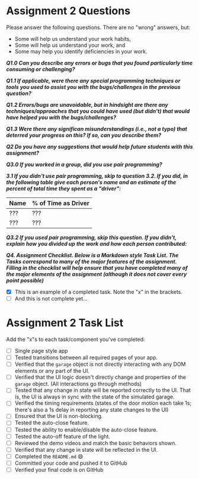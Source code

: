 # Assignment 2 Questions

Please answer the following questions.  There are no "wrong" answers, but:
  * Some will help us understand your work habits,
  * Some will help us understand your work, and
  * Some may help you identify deficiencies in your work.

***Q1.0 Can you describe any errors or bugs that you found particularly time consuming or challenging?***

***Q1.1 If applicable, were there any special programming techniques or tools you used to assist you with the bugs/challenges in the previous question?***

***Q1.2 Errors/bugs are unavoidable, but in hindsight are there any techniques/approaches that you could have used (but didn't) that would have helped you with the bugs/challenges?***

***Q1.3 Were there any significan misunderstandings (i.e., not a typo) that deterred your progress on this?  If so, can you describe them?***

***Q2 Do you have any suggestions that would help future students with this assignment?***

***Q3.0 If you worked in a group, did you use pair programming?***

***3.1 If you didn't use pair programming, skip to question 3.2.  If you did, in the following table give each person's name and an estimate of the percent of total time they spent as a "driver":***

| Name  |  % of Time as Driver |
|:------|:---------------------|
|  ???  | ???                  |
|  ???  | ???                  |

***Q3.2 If you used pair programming, skip this question.  If you didn't, explain how you divided up the work and how each person contributed:***

***Q4. Assignment Checklist.  Below is a Markdown style Task List. The Tasks correspond to many of the major features of the assignment. Filling in the checklist will help ensure that you have completed many of the major elements of the assignment (although it does not cover every point possible)***

- [x] This is an example of a completed task.  Note the "x" in the brackets.
- [ ] And this is not complete yet...

# Assignment 2 Task List

Add the "x"s to each task/component you've completed:

- [ ] Single page style app
- [ ] Tested transitions between all required pages of your app.
- [ ] Verified that the `garage` object is not directly interacting with any DOM elements or any part of the UI.
- [ ] Verified that the UI logic doesn't directly change and properties of the `garage` object. (All interactions go through methods)
- [ ] Tested that any change in state will be reported correctly to the UI.  That is, the UI is always in sync with the state of the simulated garage.
- [ ] Verified the timing requirements (states of the door motion each take 1s;  there's also a 1s delay in reporting any state changes to the UI)
- [ ] Ensured that the UI is non-blocking.
- [ ] Tested the auto-close feature.
- [ ] Tested the ability to enable/disable the auto-close feature.
- [ ] Tested the auto-off feature of the light.
- [ ] Reviewed the demo videos and match the basic behaviors shown.
- [ ] Verified that any change in state will be reflected in the UI.
- [ ] Completed the `README.md` :smile:
- [ ] Committed your code and pushed it to GitHub
- [ ] Verified your final code is on GitHub
